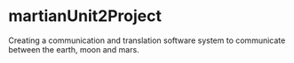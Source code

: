 # martianUnit2Project
Creating a communication and translation software system to communicate between the earth, moon and mars.

